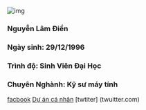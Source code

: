 ![img](https://scontent.fvca1-2.fna.fbcdn.net/v/t1.0-9/50340708_2357767714462653_2326688555675418624_n.jpg?_nc_cat=101&_nc_oc=AQml61vNS2u3WOI8oI9KrJmJqMv4enJNOzWwVtYEuPXM2fg-H8dYQLOh4foExpLvwKg&_nc_ht=scontent.fvca1-2.fna&oh=1fdf892ca3e7da8f02604a4cddd746d4&oe=5D50391C)
###  Nguyễn Lâm Điền
### Ngày sinh: 29/12/1996
### Trình độ: Sinh Viên Đại  Học
### Chuyên Nghành: Kỹ sư máy tính
 [facbook](https://www.facebook.com/nguyenlamdien596)
 [Dự án cá nhân](https://github.com/LamDienLX/Dien12)
 [twtiter] (twuitter.com)


